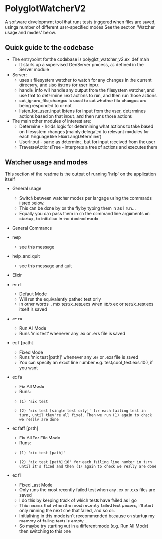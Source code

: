 # PolyglotWatcherV2

A software development tool that runs tests triggered when files are saved, usinga number of different user-specified modes
See the section 'Watcher usage and modes' below.

## Quick guide to the codebase

* The entrypoint for the codebase is polyglot_watcher_v2.ex, def main
  * It starts up a supervised GenServer process, as defined in the Server module
* Server:
  * uses a filesystem watcher to watch for any changes in the current directory, and also listens for
  user input
  * handle_info will handle any output from the filesystem watcher, and use that to determine next actions
  to run, and then run those actions
  * set_ignore_file_changes is used to set whether file changes are being responded to or not
  * listen_for_user_input listens for input from the user, determines actions based on that input, and then
  runs those actions
* The main other modules of interest are:
  * Determine - holds logic for determining what actions to take based on filesystem changes (mainly
  delegated to relevant modules for each language like ElixirLangDeterminer)
  * UserInput - same as determine, but for input received from the user
  * TraverseActionsTree - interprets a tree of actions and executes them

## Watcher usage and modes

This section of the readme is the output of running 'help' on the application itself

 * General usage
   *   Switch between watcher modes per langage using the commands listed below.
   *   This can be done by on the fly by typing them in as I run...
   *   Equally you can pass them in on the command line arguments on startup, to initialise in the desired mode

 * General Commands
 * help
   *   see this message
 * help_and_quit
   *   see this message and quit

 * Elixir
 * ex d
   *   Default Mode
   *   Will run the equivalently pathed test only
   *   In other words... mix test/x_test.exs when lib/x.ex or test/x_test.exs itself is saved
 * ex ra
   *   Run All Mode
   *   Runs 'mix test' whenever any .ex or .exs file is saved
 * ex f [path]
   *   Fixed Mode
   *   Runs 'mix test [path]' whenever any .ex or .exs file is saved
   *   You can specify an exact line number e.g. test/cool_test.exs:100, if you want
 * ex fa 
   *   Fix All Mode
   *   Runs:
     *     (1) 'mix test'
     *     (2) 'mix test [single test only]' for each failing test in turn, until they're all fixed. Then we run (1) again to check we really are done
 * ex faff [path]
   *   Fix All For File Mode
   *   Runs:
     *     (1) 'mix test [path]'
     *     (2) 'mix test [path]:10' for each failing line number in turn until it's fixed and then (1) again to check we really are done
 * ex fl
   *   Fixed Last Mode
   *   Only runs the most recently failed test when any .ex or .exs files are saved
   *   I do this by keeping track of which tests have failed as I go
   *   This means that when the most recently failed test passes, I'll start only running the next one that failed, and so on.
   *   Initialising in this mode isn't reccommended because on startup my memory of failing tests is empty...
   *   So maybe try starting out in a different mode (e.g. Run All Mode) then switching to this one
